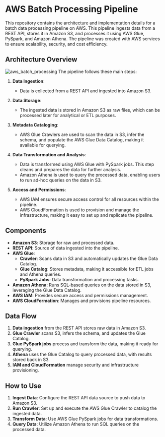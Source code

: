 # AWS Batch Processing Pipeline

This repository contains the architecture and implementation details for a batch data processing pipeline on AWS. This pipeline ingests data from a REST API, stores it in Amazon S3, and processes it using AWS Glue, PySpark, and Amazon Athena. The pipeline was created with AWS services to ensure scalability, security, and cost efficiency.


## Architecture Overview
![aws_batch_processing](https://github.com/user-attachments/assets/59365244-b43b-4a38-870c-99f9e4e4a872)
The pipeline follows these main steps:

1. **Data Ingestion**:
   - Data is collected from a REST API and ingested into Amazon S3.
   
2. **Data Storage**:
   - The ingested data is stored in Amazon S3 as raw files, which can be processed later for analytical or ETL purposes.
   
3. **Metadata Cataloging**:
   - AWS Glue Crawlers are used to scan the data in S3, infer the schema, and populate the AWS Glue Data Catalog, making it available for querying.

4. **Data Transformation and Analysis**:
   - Data is transformed using AWS Glue with PySpark jobs. This step cleans and prepares the data for further analysis.
   - Amazon Athena is used to query the processed data, enabling users to run ad-hoc queries on the data in S3.

5. **Access and Permissions**:
   - AWS IAM ensures secure access control for all resources within the pipeline.
   - AWS CloudFormation is used to provision and manage the infrastructure, making it easy to set up and replicate the pipeline.

## Components

- **Amazon S3**: Storage for raw and processed data.
- **REST API**: Source of data ingested into the pipeline.
- **AWS Glue**:
  - **Crawler**: Scans data in S3 and automatically updates the Glue Data Catalog.
  - **Glue Catalog**: Stores metadata, making it accessible for ETL jobs and Athena queries.
  - **PySpark Jobs**: Data transformation and processing tasks.
- **Amazon Athena**: Runs SQL-based queries on the data stored in S3, leveraging the Glue Data Catalog.
- **AWS IAM**: Provides secure access and permissions management.
- **AWS CloudFormation**: Manages and provisions pipeline resources.

## Data Flow

1. **Data ingestion** from the REST API stores raw data in Amazon S3.
2. **Glue Crawler** scans S3, infers the schema, and updates the Glue Catalog.
3. **Glue PySpark jobs** process and transform the data, making it ready for querying.
4. **Athena** uses the Glue Catalog to query processed data, with results stored back in S3.
5. **IAM and CloudFormation** manage security and infrastructure provisioning.

## How to Use

1. **Ingest Data**: Configure the REST API data source to push data to Amazon S3.
2. **Run Crawler**: Set up and execute the AWS Glue Crawler to catalog the ingested data.
3. **Transform Data**: Use AWS Glue PySpark jobs for data transformations.
4. **Query Data**: Utilize Amazon Athena to run SQL queries on the processed data.
